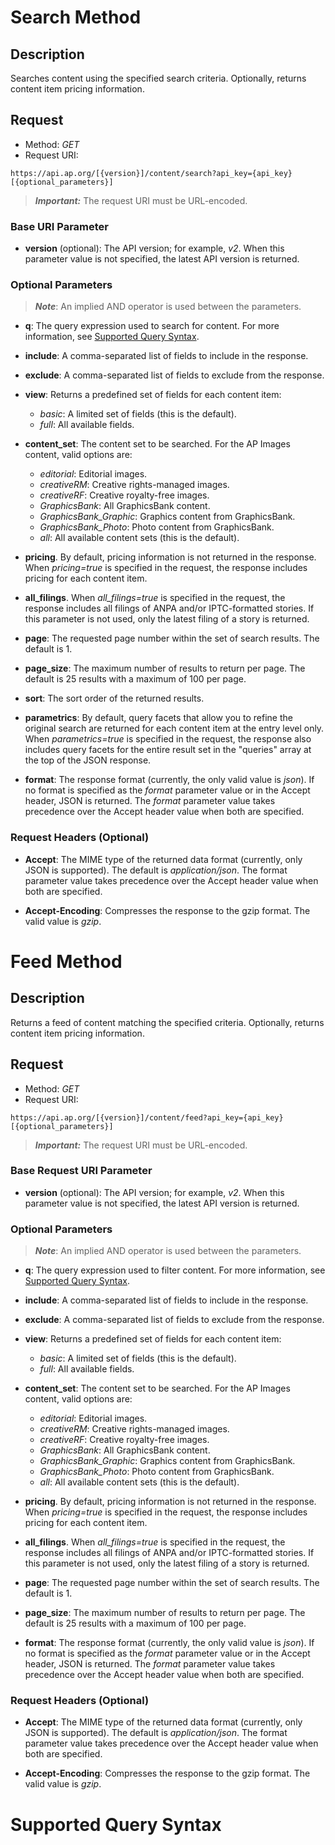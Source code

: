 # Search Method

## Description
Searches content using the specified search criteria. Optionally, returns content item pricing information.

## Request
- Method: _GET_
- Request URI:
```
https://api.ap.org/[{version}]/content/search?api_key={api_key}[{optional_parameters}]
```
> **_Important:_** The request URI must be URL-encoded.

### Base URI Parameter
- **version** (optional): The API version; for example, _v2_. When this parameter value is not specified, the latest API version is returned. 

### Optional Parameters
> **_Note_**: An implied AND operator is used between the parameters.

- **q**: The query expression used to search for content. For more information, see [Supported Query Syntax](https://github.com/esinyavsky/Content-API-Documentation/wiki/Search-and-Feed#supported-query-syntax). 

- **include**: A comma-separated list of fields to include in the response.

- **exclude**: A comma-separated list of fields to exclude from the response.

- **view**: Returns a predefined set of fields for each content item:
  - _basic_: A limited set of fields (this is the default).
  - _full_: All available fields.

- **content_set**: The content set to be searched. For the AP Images content, valid options are:
  - _editorial_: Editorial images.
  - _creativeRM_: Creative rights-managed images.
  - _creativeRF_: Creative royalty-free images.
  - _GraphicsBank_: All GraphicsBank content.
  - _GraphicsBank_Graphic_: Graphics content from GraphicsBank.
  - _GraphicsBank_Photo_: Photo content from GraphicsBank.
  - _all_: All available content sets (this is the default).
  
- **pricing**. By default, pricing information is not returned in the response. When *pricing=true* is specified in the request, the response includes pricing for each content item.

- **all_filings**. When *all_filings=true* is specified in the request, the response includes all filings of ANPA and/or IPTC-formatted stories. If this parameter is not used, only the latest filing of a story is returned.

- **page**: The requested page number within the set of search results. The default is 1. 

- **page_size**: The maximum number of results to return per page. The default is 25 results with a maximum of 100 per page.

- **sort**: The sort order of the returned results.

- **parametrics**: By default, query facets that allow you to refine the original search are returned for each content item at the entry level only. When *parametrics=true* is specified in the request, the response also includes query facets for the entire result set in the "queries" array at the top of the JSON response. 

- **format**: The response format (currently, the only valid value is *json*). If no format is specified as the *format* parameter value or in the Accept header, JSON is returned. The *format* parameter value takes precedence over the Accept header value when both are specified.

### Request Headers (Optional)

- **Accept**: The MIME type of the returned data format (currently, only JSON is supported). The default is *application/json*. The format parameter value takes precedence over the Accept header value when both are specified.

- **Accept-Encoding**: Compresses the response to the gzip format. The valid value is *gzip*.

# Feed Method

## Description
Returns a feed of content matching the specified criteria. Optionally, returns content item pricing information.

## Request
- Method: _GET_
- Request URI:
```
https://api.ap.org/[{version}]/content/feed?api_key={api_key}[{optional_parameters}]
```
> **_Important:_** The request URI must be URL-encoded.

### Base Request URI Parameter
- **version** (optional): The API version; for example, _v2_. When this parameter value is not specified, the latest API version is returned. 

### Optional Parameters
> **_Note_**: An implied AND operator is used between the parameters.

- **q**: The query expression used to filter content. For more information, see [Supported Query Syntax](https://github.com/esinyavsky/Content-API-Documentation/wiki/Search-and-Feed#supported-query-syntax). 

- **include**: A comma-separated list of fields to include in the response.

- **exclude**: A comma-separated list of fields to exclude from the response.

- **view**: Returns a predefined set of fields for each content item:
  - _basic_: A limited set of fields (this is the default).
  - _full_: All available fields.

- **content_set**: The content set to be searched. For the AP Images content, valid options are:
  - _editorial_: Editorial images.
  - _creativeRM_: Creative rights-managed images.
  - _creativeRF_: Creative royalty-free images.
  - _GraphicsBank_: All GraphicsBank content.
  - _GraphicsBank_Graphic_: Graphics content from GraphicsBank.
  - _GraphicsBank_Photo_: Photo content from GraphicsBank.
  - _all_: All available content sets (this is the default).
  
- **pricing**. By default, pricing information is not returned in the response. When *pricing=true* is specified in the request, the response includes pricing for each content item.

- **all_filings**. When *all_filings=true* is specified in the request, the response includes all filings of ANPA and/or IPTC-formatted stories. If this parameter is not used, only the latest filing of a story is returned.

- **page**: The requested page number within the set of search results. The default is 1. 

- **page_size**: The maximum number of results to return per page. The default is 25 results with a maximum of 100 per page.

- **format**: The response format (currently, the only valid value is *json*). If no format is specified as the *format* parameter value or in the Accept header, JSON is returned. The *format* parameter value takes precedence over the Accept header value when both are specified.

### Request Headers (Optional)

- **Accept**: The MIME type of the returned data format (currently, only JSON is supported). The default is *application/json*. The format parameter value takes precedence over the Accept header value when both are specified.

- **Accept-Encoding**: Compresses the response to the gzip format. The valid value is *gzip*.

# Supported Query Syntax
